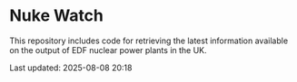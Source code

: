 # Nuke Watch

This repository includes code for retrieving the latest information available on the output of EDF nuclear power plants in the UK.

Last updated: 2025-08-08 20:18